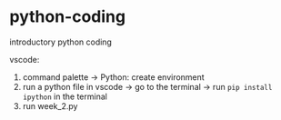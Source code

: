 # python-coding
introductory python coding

vscode:
1) command palette -> Python: create environment
2) run a python file in vscode -> go to the terminal
   -> run `pip install ipython` in the terminal
3) run week_2.py